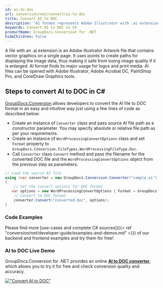 ```yaml
---
id: ai-to-doc
url: conversion/net/convert/ai-to-doc
title: Convert AI to DOC
description: "AI format represents Adobe Illustrator with .ai extension. Learn how to convert AI to DOC file programmatically in C# language using GroupDocs.Conversion for .NET library."
keywords: Convert AI to DOC in C#
productName: GroupDocs.Conversion for .NET
hideChildren: False
---
```


A file with an .ai extension is an Adobe Illustrator Artwork file that contains vector graphics on a single page. It uses points to create paths for displaying the image data, thus making it safe from losing image quality if it is enlarged. AI format finds its major usage for logos and print media. AI files can be opened with Adobe Illustrator, Adobe Acrobat DC, PaintShop Pro, and CorelDraw Graphics tools.

## Steps to convert AI to DOC in C#

[GroupDocs.Conversion](https://products.groupdocs.com/conversion/net) allows developers to convert the AI file to DOC format in an easy and intuitive way just using a few lines of code as described below:

* Create an instance of `Converter` class and pass source AI file path as a constructor parameter. You may specify absolute or relative file path as per your requirements. 
* Create an instance of `WordProcessingConvertOptions` class and set `Format` property to `GroupDocs.Conversion.FileTypes.WordProcessingFileType.Doc`.
* Call `Converter` class `Convert` method and pass the filename for the converted DOC file and the `WordProcessingConvertOptions` object from the previous step as parameters.

```csharp
// Load the source AI file
using (var converter = new GroupDocs.Conversion.Converter("sample.ai"))
{
    // Set the convert options for DOC format
   var options = new WordProcessingConvertOptions { Format = GroupDocs.Conversion.FileTypes.WordProcessingFileType.Doc };
    // Convert to DOC format
    converter.Convert("converted.doc", options);
}
```

### Code Examples

Please find more [use-cases and complete C# sources]({{< ref "conversion/net/developer-guide/examples-and-demos.md" >}}) of our backend and frontend examples and try them for free!

### AI to DOC Live Demo

GroupDocs.Conversion for .NET provides an online [**AI to DOC converter**](https://products.groupdocs.app/conversion/ai-to-doc), which allows you to try it for free and check conversion quality and accuracy.

[!["Convert AI to DOC"](conversion/net/images/convert-to-doc/convert-ai-to-doc.png)](https://products.groupdocs.app/conversion/ai-to-doc)